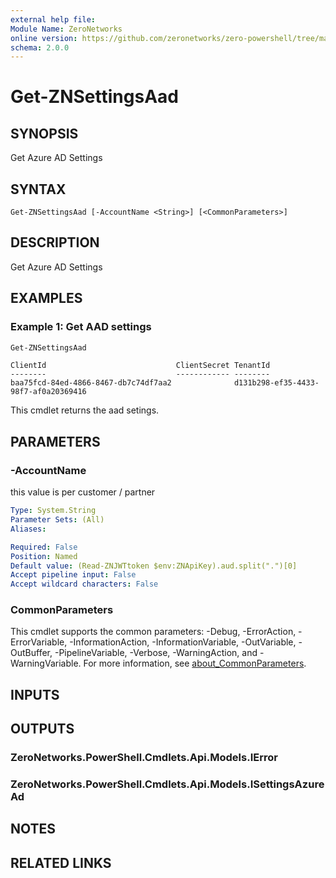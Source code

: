 ```yaml
---
external help file:
Module Name: ZeroNetworks
online version: https://github.com/zeronetworks/zero-powershell/tree/master/src/help/zeronetworks/get-znsettingsaad
schema: 2.0.0
---
```


# Get-ZNSettingsAad

## SYNOPSIS
Get Azure AD Settings

## SYNTAX

```
Get-ZNSettingsAad [-AccountName <String>] [<CommonParameters>]
```

## DESCRIPTION
Get Azure AD Settings

## EXAMPLES

### Example 1: Get AAD settings
```powershell
Get-ZNSettingsAad
```

```output
ClientId                             ClientSecret TenantId
--------                             ------------ --------
baa75fcd-84ed-4866-8467-db7c74df7aa2              d131b298-ef35-4433-98f7-af0a20369416
```

This cmdlet returns the aad setings.

## PARAMETERS

### -AccountName
this value is per customer / partner

```yaml
Type: System.String
Parameter Sets: (All)
Aliases:

Required: False
Position: Named
Default value: (Read-ZNJWTtoken $env:ZNApiKey).aud.split(".")[0]
Accept pipeline input: False
Accept wildcard characters: False
```

### CommonParameters
This cmdlet supports the common parameters: -Debug, -ErrorAction, -ErrorVariable, -InformationAction, -InformationVariable, -OutVariable, -OutBuffer, -PipelineVariable, -Verbose, -WarningAction, and -WarningVariable. For more information, see [about_CommonParameters](http://go.microsoft.com/fwlink/?LinkID=113216).

## INPUTS

## OUTPUTS

### ZeroNetworks.PowerShell.Cmdlets.Api.Models.IError

### ZeroNetworks.PowerShell.Cmdlets.Api.Models.ISettingsAzureAd

## NOTES

## RELATED LINKS

